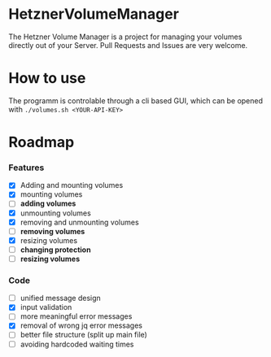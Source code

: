 HetznerVolumeManager
====================

The Hetzner Volume Manager is a project for managing your volumes directly out of your Server.
Pull Requests and Issues are very welcome.

How to use
==========
The programm is controlable through a cli based GUI, which can be opened with ``./volumes.sh <YOUR-API-KEY>``


Roadmap
=======
### Features
- [x] Adding and mounting volumes
- [x] mounting volumes
- [ ] **adding volumes**
- [x] unmounting volumes
- [x] removing and unmounting volumes
- [ ] **removing volumes**
- [x] resizing volumes
- [ ] **changing protection**
- [ ] **resizing volumes** 

### Code
- [ ] unified message design
- [x] input validation
- [ ] more meaningful error messages
- [x] removal of wrong jq error messages
- [ ] better file structure (split up main file)
- [ ] avoiding hardcoded waiting times
